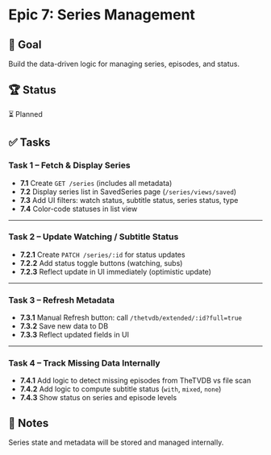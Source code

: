 # Epic 7: Series Management

## 🎯 Goal

Build the data-driven logic for managing series, episodes, and status.

## 🏆 Status

⏳ Planned

## ✅ Tasks

### **Task 1 – Fetch & Display Series**

-   **7.1** Create `GET /series` (includes all metadata)
-   **7.2** Display series list in SavedSeries page (`/series/views/saved`)
-   **7.3** Add UI filters: watch status, subtitle status, series status, type
-   **7.4** Color-code statuses in list view

---

### **Task 2 – Update Watching / Subtitle Status**

-   **7.2.1** Create `PATCH /series/:id` for status updates
-   **7.2.2** Add status toggle buttons (watching, subs)
-   **7.2.3** Reflect update in UI immediately (optimistic update)

---

### **Task 3 – Refresh Metadata**

-   **7.3.1** Manual Refresh button: call `/thetvdb/extended/:id?full=true`
-   **7.3.2** Save new data to DB
-   **7.3.3** Reflect updated fields in UI

---

### **Task 4 – Track Missing Data Internally**

-   **7.4.1** Add logic to detect missing episodes from TheTVDB vs file scan
-   **7.4.2** Add logic to compute subtitle status (`with`, `mixed`, `none`)
-   **7.4.3** Show status on series and episode levels

## 📝 Notes

Series state and metadata will be stored and managed internally.
